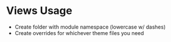 # Views Usage
- Create folder with module namespace (lowercase w/ dashes)
- Create overrides for whichever theme files you need
